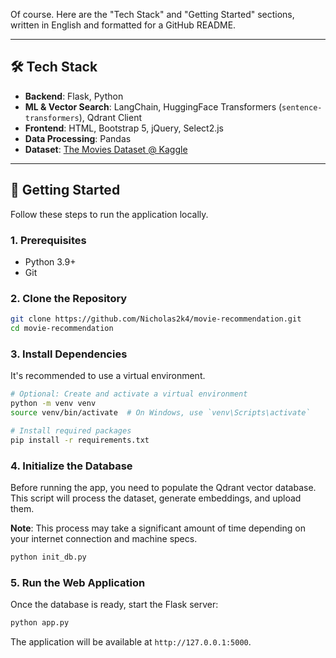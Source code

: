 Of course. Here are the "Tech Stack" and "Getting Started" sections, written in English and formatted for a GitHub README.

-----

## 🛠️ Tech Stack

  - **Backend**: Flask, Python
  - **ML & Vector Search**: LangChain, HuggingFace Transformers (`sentence-transformers`), Qdrant Client
  - **Frontend**: HTML, Bootstrap 5, jQuery, Select2.js
  - **Data Processing**: Pandas
  - **Dataset**: [The Movies Dataset @ Kaggle](https://www.kaggle.com/datasets/rounakbanik/the-movies-dataset/data)

-----

## 🚀 Getting Started

Follow these steps to run the application locally.

### 1\. Prerequisites

  - Python 3.9+
  - Git

### 2\. Clone the Repository

```bash
git clone https://github.com/Nicholas2k4/movie-recommendation.git
cd movie-recommendation
```

### 3\. Install Dependencies

It's recommended to use a virtual environment.

```bash
# Optional: Create and activate a virtual environment
python -m venv venv
source venv/bin/activate  # On Windows, use `venv\Scripts\activate`

# Install required packages
pip install -r requirements.txt
```

### 4\. Initialize the Database

Before running the app, you need to populate the Qdrant vector database. This script will process the dataset, generate embeddings, and upload them.

**Note**: This process may take a significant amount of time depending on your internet connection and machine specs.

```bash
python init_db.py
```

### 5\. Run the Web Application

Once the database is ready, start the Flask server:

```bash
python app.py
```

The application will be available at `http://127.0.0.1:5000`.
